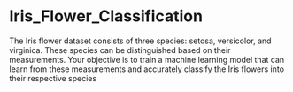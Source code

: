 # Iris_Flower_Classification
The Iris flower dataset consists of three species: setosa, versicolor, and virginica. These species can be distinguished based on their measurements. Your objective is to train a machine learning model that can learn from these measurements and accurately classify the Iris flowers into their respective species

